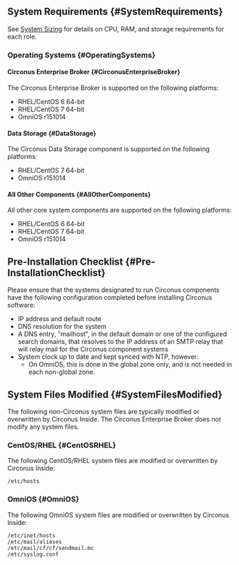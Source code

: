 ## System Requirements {#SystemRequirements}
See [System Sizing](/InstallSizing.md) for details on CPU, RAM, and storage requirements for each role.


### Operating Systems {#OperatingSystems}


#### Circonus Enterprise Broker {#CirconusEnterpriseBroker}
The Circonus Enterprise Broker is supported on the following platforms:

 * RHEL/CentOS 6 64-bit
 * RHEL/CentOS 7 64-bit
 * OmniOS r151014


#### Data Storage {#DataStorage}
The Circonus Data Storage component is supported on the following platforms:

 * RHEL/CentOS 7 64-bit
 * OmniOS r151014


#### All Other Components {#AllOtherComponents}
All other core system components are supported on the following platforms:

 * RHEL/CentOS 6 64-bit
 * RHEL/CentOS 7 64-bit
 * OmniOS r151014


## Pre-Installation Checklist {#Pre-InstallationChecklist}
Please ensure that the systems designated to run Circonus components have the following configuration completed before installing Circonus software:
 * IP address and default route
 * DNS resolution for the system
 * A DNS entry, "mailhost", in the default domain or one of the configured search domains, that resolves to the IP address of an SMTP relay that will relay mail for the Circonus component systems
 * System clock up to date and kept synced with NTP, however:
   * On OmniOS, this is done in the global zone only, and is not needed in each non-global zone.


## System Files Modified {#SystemFilesModified}
The following non-Circonus system files are typically modified or overwritten by Circonus Inside.  The Circonus Enterprise Broker does not modify any system files.


### CentOS/RHEL {#CentOSRHEL}
The following CentOS/RHEL system files are modified or overwritten by Circonus Inside:
```
/etc/hosts
```


### OmniOS {#OmniOS}
The following OmniOS system files are modified or overwritten by Circonus Inside:
```
/etc/inet/hosts
/etc/mail/aliases
/etc/mail/cf/cf/sendmail.mc
/etc/syslog.conf
```
